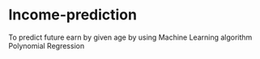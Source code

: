 # Income-prediction
To predict future earn by given age by using Machine Learning algorithm Polynomial Regression
